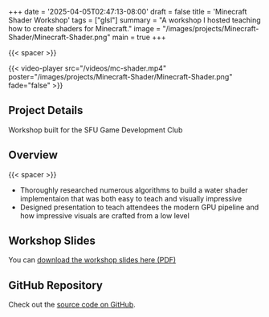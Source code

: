 +++
date = '2025-04-05T02:47:13-08:00'
draft = false
title = 'Minecraft Shader Workshop'
tags = ["glsl"]
summary = "A workshop I hosted teaching how to create shaders for Minecraft."
image = "/images/projects/Minecraft-Shader/Minecraft-Shader.png"
main = true
+++

{{< spacer >}}

{{< video-player src="/videos/mc-shader.mp4" poster="/images/projects/Minecraft-Shader/Minecraft-Shader.png" fade="false" >}}

## Project Details

Workshop built for the SFU Game Development Club

## Overview

{{< spacer >}}

- Thoroughly researched numerous algorithms to build a water shader implementaion that was both easy to teach and visually impressive
- Designed presentation to teach attendees the modern GPU pipeline and how impressive visuals are crafted from a low level

## Workshop Slides

You can [download the workshop slides here (PDF)](/shader-workshop-slides.pdf)

## GitHub Repository

Check out the [source code on GitHub](https://github.com/Lingo56/mc-water).
